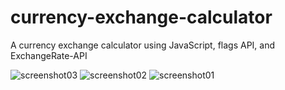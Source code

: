 # currency-exchange-calculator
A currency exchange calculator using JavaScript, flags API, and ExchangeRate-API

![screenshot03](https://github.com/edRibas/currency-exchange-calculator/assets/118849276/e4a462e5-e30e-4bfc-ad91-0d6bb5e644f2)
![screenshot02](https://github.com/edRibas/currency-exchange-calculator/assets/118849276/26bed9e3-e999-4bc9-8559-6e797282529e)
![screenshot01](https://github.com/edRibas/currency-exchange-calculator/assets/118849276/4f3df818-35f9-48c4-8591-f4b80ab52acf)
